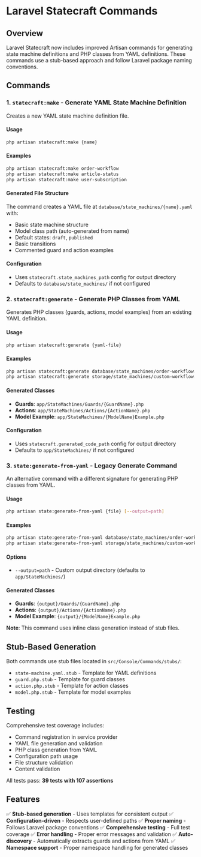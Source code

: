 # Laravel Statecraft Commands

## Overview

Laravel Statecraft now includes improved Artisan commands for generating state machine definitions and PHP classes from YAML definitions. These commands use a stub-based approach and follow Laravel package naming conventions.

## Commands

### 1. `statecraft:make` - Generate YAML State Machine Definition

Creates a new YAML state machine definition file.

#### Usage
```bash
php artisan statecraft:make {name}
```

#### Examples
```bash
php artisan statecraft:make order-workflow
php artisan statecraft:make article-status
php artisan statecraft:make user-subscription
```

#### Generated File Structure
The command creates a YAML file at `database/state_machines/{name}.yaml` with:
- Basic state machine structure
- Model class path (auto-generated from name)
- Default states: `draft`, `published`
- Basic transitions
- Commented guard and action examples

#### Configuration
- Uses `statecraft.state_machines_path` config for output directory
- Defaults to `database/state_machines/` if not configured

### 2. `statecraft:generate` - Generate PHP Classes from YAML

Generates PHP classes (guards, actions, model examples) from an existing YAML definition.

#### Usage
```bash
php artisan statecraft:generate {yaml-file}
```

#### Examples
```bash
php artisan statecraft:generate database/state_machines/order-workflow.yaml
php artisan statecraft:generate storage/state_machines/custom-workflow.yaml
```

#### Generated Classes
- **Guards**: `app/StateMachines/Guards/{GuardName}.php`
- **Actions**: `app/StateMachines/Actions/{ActionName}.php`
- **Model Example**: `app/StateMachines/{ModelName}Example.php`

#### Configuration
- Uses `statecraft.generated_code_path` config for output directory
- Defaults to `app/StateMachines/` if not configured

### 3. `state:generate-from-yaml` - Legacy Generate Command

An alternative command with a different signature for generating PHP classes from YAML.

#### Usage
```bash
php artisan state:generate-from-yaml {file} [--output=path]
```

#### Examples
```bash
php artisan state:generate-from-yaml database/state_machines/order-workflow.yaml
php artisan state:generate-from-yaml storage/state_machines/custom-workflow.yaml --output=app/MyStateMachines
```

#### Options
- `--output=path` - Custom output directory (defaults to `app/StateMachines/`)

#### Generated Classes
- **Guards**: `{output}/Guards/{GuardName}.php`
- **Actions**: `{output}/Actions/{ActionName}.php`
- **Model Example**: `{output}/{ModelName}Example.php`

**Note**: This command uses inline class generation instead of stub files.

## Stub-Based Generation

Both commands use stub files located in `src/Console/Commands/stubs/`:
- `state-machine.yaml.stub` - Template for YAML definitions
- `guard.php.stub` - Template for guard classes
- `action.php.stub` - Template for action classes  
- `model.php.stub` - Template for model examples

## Testing

Comprehensive test coverage includes:
- Command registration in service provider
- YAML file generation and validation
- PHP class generation from YAML
- Configuration path usage
- File structure validation
- Content validation

All tests pass: **39 tests with 107 assertions**

## Features

✅ **Stub-based generation** - Uses templates for consistent output
✅ **Configuration-driven** - Respects user-defined paths
✅ **Proper naming** - Follows Laravel package conventions
✅ **Comprehensive testing** - Full test coverage
✅ **Error handling** - Proper error messages and validation
✅ **Auto-discovery** - Automatically extracts guards and actions from YAML
✅ **Namespace support** - Proper namespace handling for generated classes
